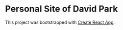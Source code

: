 # Personal Site of David Park

This project was bootstrapped with [Create React App](https://github.com/facebookincubator/create-react-app).
